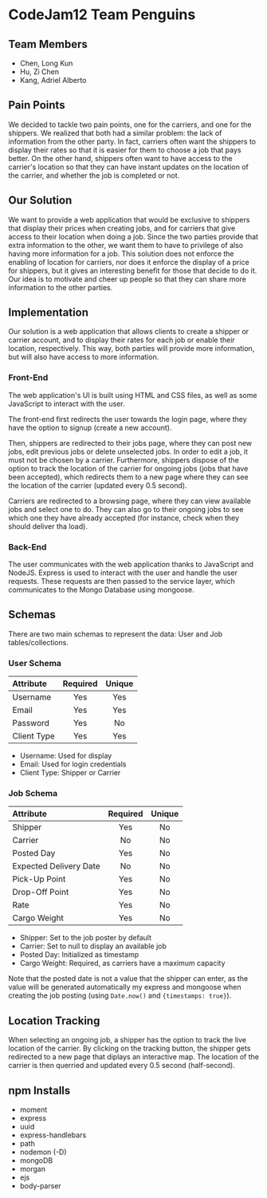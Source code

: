 # CodeJam12 Team Penguins
## Team Members
- Chen, Long Kun
- Hu, Zi Chen
- Kang, Adriel Alberto

## Pain Points
We decided to tackle two pain points, one for the carriers, and one for the shippers. We realized that both had a similar problem: the lack of information from the other party. In fact, carriers often want the shippers to display their rates so that it is easier for them to choose a job that pays better. On the other hand, shippers often want to have access to the carrier's location so that they can have instant updates on the location of the carrier, and whether the job is completed or not.

## Our Solution
We want to provide a web application that would be exclusive to shippers that display their prices when creating jobs, and for carriers that give access to their location when doing a job. Since the two parties provide that extra information to the other, we want them to have to privilege of also having more information for a job. This solution does not enforce the enabling of location for carriers, nor does it enforce the display of a price for shippers, but it gives an interesting benefit for those that decide to do it. Our idea is to motivate and cheer up people so that they can share more information to the other parties.

## Implementation
Our solution is a web application that allows clients to create a shipper or carrier account, and to display their rates for each job or enable their location, respectively. This way, both parties will provide more information, but will also have access to more information.

### Front-End
The web application's UI is built using HTML and CSS files, as well as some JavaScript to interact with the user.

The front-end first redirects the user towards the login page, where they have the option to signup (create a new account).

Then, shippers are redirected to their jobs page, where they can post new jobs, edit previous jobs or delete unselected jobs. In order to edit a job, it must not be chosen by a carrier. Furthermore, shippers dispose of the option to track the location of the carrier for ongoing jobs (jobs that have been accepted), which redirects them to a new page where they can see the location of the carrier (updated every 0.5 second).

Carriers are redirected to a browsing page, where they can view available jobs and select one to do. They can also go to their ongoing jobs to see which one they have already accepted (for instance, check when they should deliver tha load).

### Back-End
The user communicates with the web application thanks to JavaScript and NodeJS. Express is used to interact with the user and handle the user requests. These requests are then passed to the service layer, which communicates to the Mongo Database using mongoose.

## Schemas
There are two main schemas to represent the data: User and Job tables/collections.

### User Schema

| Attribute | Required | Unique |
| :- | :-: | :-: |
| Username | Yes | Yes |
| Email | Yes | Yes |
| Password | Yes | No |
| Client Type | Yes | Yes |

- Username: Used for display
- Email: Used for login credentials
- Client Type: Shipper or Carrier

### Job Schema

| Attribute | Required | Unique |
| :- | :-: | :-: |
| Shipper | Yes | No |
| Carrier | No | No |
| Posted Day | Yes | No |
| Expected Delivery Date | No | No |
| Pick-Up Point | Yes | No |
| Drop-Off Point | Yes | No |
| Rate | Yes | No |
| Cargo Weight | Yes | No |

- Shipper: Set to the job poster by default
- Carrier: Set to null to display an available job
- Posted Day: Initialized as timestamp
- Cargo Weight: Required, as carriers have a maximum capacity

Note that the posted date is not a value that the shipper can enter, as the value will be generated automatically my express and mongoose when creating the job posting (using `Date.now()` and `{timestamps: true}`).

## Location Tracking
When selecting an ongoing job, a shipper has the option to track the live location of the carrier.
By clicking on the tracking button, the shipper gets redirected to a new page that diplays an interactive map. The location of the carrier is then querried and updated every 0.5 second (half-second).

## npm Installs
- moment
- express
- uuid
- express-handlebars
- path
- nodemon (-D)
- mongoDB
- morgan
- ejs
- body-parser
